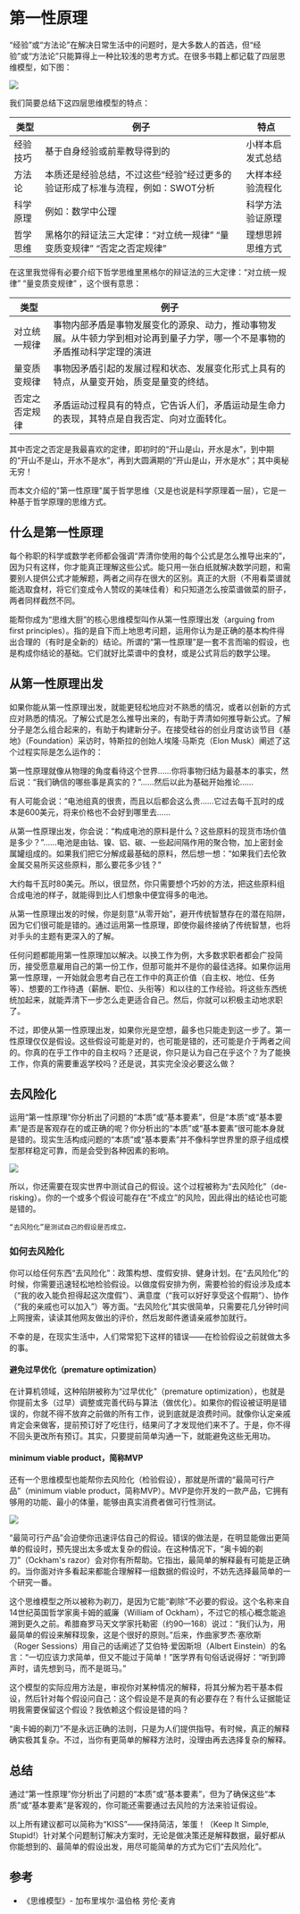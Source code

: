 # 第一性原理

“经验”或“方法论”在解决日常生活中的问题时，是大多数人的首选，但“经验”或“方法论”只能算得上一种比较浅的思考方式。在很多书籍上都记载了四层思维模型，如下图：

![](./images/四层思维模型.png)

我们简要总结下这四层思维模型的特点：

|类型|例子|特点|
|---|---|---|
|经验技巧|基于自身经验或前辈教导得到的|小样本启发式总结|
|方法论|本质还是经验总结，不过这些“经验”经过更多的验证形成了标准与流程，例如：SWOT分析|大样本经验流程化|
|科学原理|例如：数学中公理|科学方法验证原理|
|哲学思维|黑格尔的辩证法三大定律：“对立统一规律” “量变质变规律” “否定之否定规律”|理想思辨思维方式|

在这里我觉得有必要介绍下哲学思维里黑格尔的辩证法的三大定律：“对立统一规律” “量变质变规律” ，这个很有意思：

|类型|例子|
|---|---|
|对立统一规律|事物内部矛盾是事物发展变化的源泉、动力，推动事物发展。从牛顿力学到相对论再到量子力学，哪一个不是事物的矛盾推动科学定理的演进|
|量变质变规律|事物因矛盾引起的发展过程和状态、发展变化形式上具有的特点，从量变开始，质变是量变的终结。|
|否定之否定规律|矛盾运动过程具有的特点，它告诉人们，矛盾运动是生命力的表现，其特点是自我否定、向对立面转化。|

其中否定之否定是我最喜欢的定律，即初时的“开山是山，开水是水”，到中期的“开山不是山，开水不是水”，再到大圆满期的“开山是山，开水是水”；其中奥秘无穷！

而本文介绍的"第一性原理"属于哲学思维（又是也说是科学原理着一层），它是一种基于哲学原理的思维方式。

## 什么是第一性原理

每个称职的科学或数学老师都会强调“弄清你使用的每个公式是怎么推导出来的”，因为只有这样，你才能真正理解这些公式。能只用一张白纸就解决数学问题，和需要别人提供公式才能解题，两者之间存在很大的区别。真正的大厨（不用看菜谱就能选取食材，将它们变成令人赞叹的美味佳肴）和只知道怎么按菜谱做菜的厨子，两者同样截然不同。

能帮你成为“思维大厨”的核心思维模型叫作从第一性原理出发（arguing from first principles）。指的是自下而上地思考问题，运用你认为是正确的基本构件得出合理的（有时是全新的）结论。所谓的“第一性原理”是一套不言而喻的假设，也是构成你结论的基础。它们就好比菜谱中的食材，或是公式背后的数学公理。

## 从第一性原理出发

如果你能从第一性原理出发，就能更轻松地应对不熟悉的情况，或者以创新的方式应对熟悉的情况。了解公式是怎么推导出来的，有助于弄清如何推导新公式。了解分子是怎么组合起来的，有助于构建新分子。在接受硅谷的创业月度访谈节目《基地》（Foundation）采访时，特斯拉的创始人埃隆·马斯克（Elon Musk）阐述了这个过程实际是怎么运作的：

第一性原理就像从物理的角度看待这个世界……你将事物归结为最基本的事实，然后说：“我们确信的哪些事是真实的？”……然后以此为基础开始推论……

有人可能会说：“电池组真的很贵，而且以后都会这么贵……它过去每千瓦时的成本是600美元，将来价格也不会好到哪里去……

从第一性原理出发，你会说：“构成电池的原料是什么？这些原料的现货市场价值是多少？”……电池是由钴、镍、铝、碳、一些起间隔作用的聚合物，加上密封金属罐组成的。如果我们把它分解成最基础的原料，然后想一想：“如果我们去伦敦金属交易所买这些原料，那么要花多少钱？”

大约每千瓦时80美元。所以，很显然，你只需要想个巧妙的方法，把这些原料组合成电池的样子，就能得到比人们想象中便宜得多的电池。

从第一性原理出发的时候，你是刻意“从零开始”，避开传统智慧存在的潜在陷阱，因为它们很可能是错的。通过运用第一性原理，即使你最终接纳了传统智慧，也将对手头的主题有更深入的了解。

任何问题都能用第一性原理加以解决。以换工作为例，大多数求职者都会广投简历，接受愿意雇用自己的第一份工作，但那可能并不是你的最佳选择。如果你运用第一性原理，一开始就会思考自己在工作中的真正价值（自主权、地位、任务等）、想要的工作待遇（薪酬、职位、头衔等）和以往的工作经验。将这些东西统统加起来，就能弄清下一步怎么走更适合自己。然后，你就可以积极主动地求职了。

不过，即使从第一性原理出发，如果你光是空想，最多也只能走到这一步了。第一性原理仅仅是假设。这些假设可能是对的，也可能是错的，还可能是介于两者之间的。你真的在乎工作中的自主权吗？还是说，你只是认为自己在乎这个？为了能换工作，你真的需要重返学校吗？还是说，其实完全没必要这么做？

## 去风险化

运用“第一性原理”你分析出了问题的“本质”或“基本要素”，但是“本质”或“基本要素”是否是客观存在的或正确的呢？你分析出的“本质”或“基本要素”很可能本身就是错的。现实生活构成问题的“本质”或“基本要素”并不像科学世界里的原子组成模型那样稳定可靠，而是会受到各种因素的影响。

![](./images/原子.png)

所以，你还需要在现实世界中测试自己的假设。这个过程被称为“去风险化”（de-risking）。你的一个或多个假设可能存在“不成立”的风险，因此得出的结论也可能是错的。

```
“去风险化”是测试自己的假设是否成立。
```

### 如何去风险化

你可以给任何东西“去风险化”：政策构想、度假安排、健身计划。在“去风险化”的时候，你需要迅速轻松地检验假设。以做度假安排为例，需要检验的假设涉及成本（“我的收入能负担得起这次度假”）、满意度（“我可以好好享受这个假期”）、协作（“我的亲戚也可以加入”）等方面。“去风险化”其实很简单，只需要花几分钟时间上网搜索，读读其他网友做出的评价，然后发邮件邀请亲戚参加就行。

不幸的是，在现实生活中，人们常常犯下这样的错误——在检验假设之前就做太多的事。

#### 避免过早优化（premature optimization）

在计算机领域，这种陷阱被称为“过早优化”（premature optimization），也就是你提前太多（过早）调整或完善代码与算法（做优化）。如果你的假设被证明是错误的，你就不得不放弃之前做的所有工作，说到底就是浪费时间。就像你认定亲戚肯定会来做客，提前预订好了吃住行，结果问了才发现他们来不了。于是，你不得不回头更改所有预订。其实，只要提前简单沟通一下，就能避免这些无用功。

#### minimum viable product，简称MVP

还有一个思维模型也能帮你去风险化（检验假设），那就是所谓的“最简可行产品”（minimum viable product，简称MVP）。MVP是你开发的一款产品，它拥有够用的功能、最小的体量，能够由真实消费者做可行性测试。

![](./images/mvp.png)

“最简可行产品”会迫使你迅速评估自己的假设。错误的做法是，在明显能做出更简单的假设时，预先提出太多或太复杂的假设。在这种情况下，“奥卡姆的剃刀”（Ockham's razor）会对你有所帮助。它指出，最简单的解释最有可能是正确的。当你面对许多看起来都能合理解释一组数据的假设时，不妨先选择最简单的一个研究一番。

这个思维模型之所以被称为剃刀，是因为它能“剃除”不必要的假设。这个名称来自14世纪英国哲学家奥卡姆的威廉（William of Ockham），不过它的核心概念能追溯到更久之前。希腊裔罗马天文学家托勒密（约90—168）说过：“我们认为，用最简单的假设来解释现象，这是个很好的原则。”后来，作曲家罗杰·塞欣斯（Roger Sessions）用自己的话阐述了艾伯特·爱因斯坦（Albert Einstein）的名言：“一切应该力求简单，但又不能过于简单！”医学界有句俗话说得好：“听到蹄声时，请先想到马，而不是斑马。”

这个模型的实际应用方法是，审视你对某种情况的解释，将其分解为若干基本假设，然后针对每个假设问自己：这个假设是不是真的有必要存在？有什么证据能证明我需要保留这个假设？我依赖这个假设是错的吗？

“奥卡姆的剃刀”不是永远正确的法则，只是为人们提供指导。有时候，真正的解释确实极其复杂。不过，当你有更简单的解释方法时，没理由再去选择复杂的解释。

## 总结

通过“第一性原理”你分析出了问题的“本质”或“基本要素”，但为了确保这些“本质”或“基本要素”是客观的，你可能还需要通过去风险的方法来验证假设。

以上所有建议都可以简称为“KISS”——保持简洁，笨蛋！（Keep It Simple, Stupid!）针对某个问题制订解决方案时，无论是做决策还是解释数据，最好都从你能想到的、最简单的假设出发，用尽可能简单的方式为它们“去风险化”。

## 参考

- 《思维模型》- 加布里埃尔·温伯格  劳伦·麦肯
